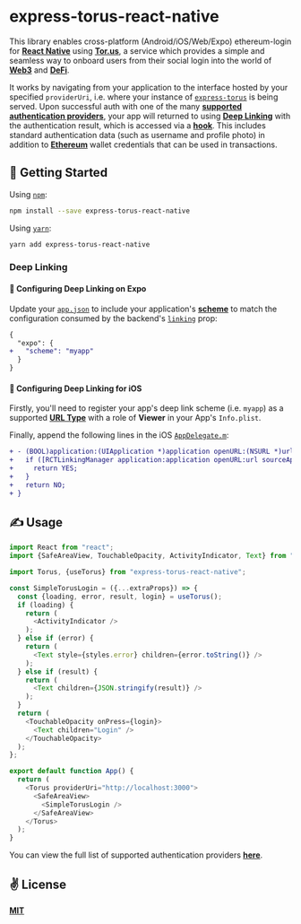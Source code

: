 # express-torus-react-native

This library enables cross-platform (Android/iOS/Web/Expo) ethereum-login for [**React Native**](https://reactnative.dev/) using [**Tor.us**](https://tor.us/),  a service which provides a simple and seamless way to onboard users from their social login into the world of [**Web3**](https://web3js.readthedocs.io/en/v1.2.11/) and [**DeFi**](https://blog.coinbase.com/a-beginners-guide-to-decentralized-finance-defi-574c68ff43c4?gi=7db05dba5dc9).

It works by navigating from your application to the interface hosted by your specified `providerUri`, i.e. where your instance of [`express-torus`](https://github.com/cawfree/express-torus) is being served. Upon successful auth with one of the many [**supported authentication providers**](https://github.com/torusresearch/torus-direct-web-sdk/blob/9d024825ce1fad8cb31e7878ad6b85ba6d6025b4/examples/vue-app/src/App.vue#L24), your app will returned to using [**Deep Linking**](https://reactnavigation.org/docs/deep-linking) with the authentication result, which is accessed via a [**hook**](https://reactjs.org/docs/hooks-intro.html). This includes standard authentication data (such as username and profile photo) in addition to [**Ethereum**](https://ethereum.org/en/) wallet credentials that can be used in transactions.

## 🚀 Getting Started

Using [`npm`](https://npmjs.com):

```bash
npm install --save express-torus-react-native
```

Using [`yarn`](https://yarnpkg.com):

```bash
yarn add express-torus-react-native
```

### Deep Linking

#### 🔗 Configuring Deep Linking on Expo
Update your [`app.json`](./example/app.json) to include your application's [**scheme**](https://docs.expo.io/workflow/linking/#in-a-standalone-app) to match the configuration consumed by the backend's [`linking`](https://github.com/cawfree/express-torus/blob/c92f831891c0d88dc4dd36b310bcfa75ae33032d/example/src/index.js#L87) prop:

```diff
{
  "expo": {
+   "scheme": "myapp"
  }
}
```

#### 🔗 Configuring Deep Linking for iOS
Firstly, you'll need to register your app's deep link scheme (i.e. `myapp`) as a supported [**URL Type**](https://developer.apple.com/documentation/uikit/inter-process_communication/allowing_apps_and_websites_to_link_to_your_content/defining_a_custom_url_scheme_for_your_app) with a role of **Viewer** in your App's `Info.plist`.

Finally, append the following lines in the iOS [`AppDelegate.m`](https://github.com/cawfree/express-torus-react-native/blob/master/example/ios/expresstorusreactnative/AppDelegate.m):

```diff
+ - (BOOL)application:(UIApplication *)application openURL:(NSURL *)url options:(NSDictionary<UIApplicationOpenURLOptionsKey,id> *)options {
+   if ([RCTLinkingManager application:application openURL:url sourceApplication:nil annotation:nil]) {
+     return YES;
+   }
+   return NO;
+ }
```

## ✍️ Usage

```javascript
import React from "react";
import {SafeAreaView, TouchableOpacity, ActivityIndicator, Text} from "react-native";

import Torus, {useTorus} from "express-torus-react-native";

const SimpleTorusLogin = ({...extraProps}) => {
  const {loading, error, result, login} = useTorus();
  if (loading) {
    return (
      <ActivityIndicator />
    );
  } else if (error) {
    return (
      <Text style={styles.error} children={error.toString()} />
    );
  } else if (result) {
    return (
      <Text children={JSON.stringify(result)} />
    );
  }
  return (
    <TouchableOpacity onPress={login}>
      <Text children="Login" />
    </TouchableOpacity>
  );
};

export default function App() {
  return (
    <Torus providerUri="http://localhost:3000">
      <SafeAreaView>
        <SimpleTorusLogin />
      </SafeAreaView>
    </Torus>
  );
}
```

You can view the full list of supported authentication providers [**here**](https://github.com/torusresearch/torus-direct-web-sdk/blob/9d024825ce1fad8cb31e7878ad6b85ba6d6025b4/examples/vue-app/src/App.vue#L24).

## ✌️ License
[**MIT**](./LICENSE)
